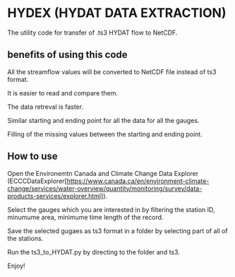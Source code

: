 # HYDEX (HYDAT DATA EXTRACTION)

The utility code for transfer of .ts3 HYDAT flow to NetCDF.

## benefits of using this code

All the streamflow values will be converted to NetCDF file instead of ts3 format.

It is easier to read and compare them.

The data retreval is faster.

Similar starting and ending point for all the data for all the gauges.

Filling of the missing values between the starting and ending point.

## How to use

Open the Environemtn Canada and Climate Change Data Explorer (ECCCDataExplorer[https://www.canada.ca/en/environment-climate-change/services/water-overview/quantity/monitoring/survey/data-products-services/explorer.html]).

Select the gauges which you are interested in by filtering the station ID, minumume area, minimume time length of the record.

Save the selected gugaes as ts3 format in a folder by selecting part of all of the stations.

Run the ts3_to_HYDAT.py by directing to the folder and ts3.

Enjoy!
